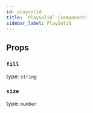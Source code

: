 ```yaml
---
id: playsolid
title: `PlaySolid` (component)
sidebar_label: PlaySolid
---
```



Props
-----

### `fill`

type: `string`


### `size`

type: `number`

